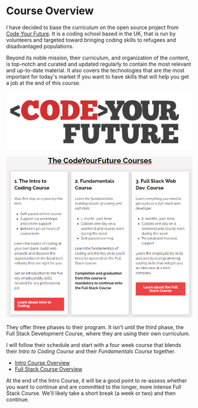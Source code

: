 # Course Overview

I have decided to base the curriculum on the open source project from [Code Your Future](https://codeyourfuture.io/).  It is a coding school based in the UK, that is run by volunteers and targeted toward bringing coding skills to refugees and disadvantaged populations. 

Beyond its noble mission, their curriculum, and organization of the content, is top-notch and curated and updated regularly to contain the most relevant and up-to-date material.  It also covers the technologies that are the most important for today's market if you want to have skills that will help you get a job at the end of this course.

![](.gitbook/assets/image%20%2883%29.png)

![](.gitbook/assets/image%20%2894%29.png)

They offer three phases to their program. It isn't until the third phase, the Full Stack Development Course, where they are using their own curriculum. 

I will follow their schedule and start with a four week course that blends their _Intro to Coding Course_ and their _Fundamentals Course_ together.

* [Intro Course Overview](intro-course.md)
* [Full Stack Course Overview](full-stack-course.md)

At the end of the Intro Course, it will be a good point to re-assess whether you want to continue and are committed to the longer, more intense Full Stack Course. We'll likely take a short break \(a week or two\) and then continue.

